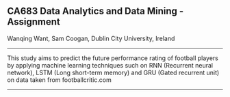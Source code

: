 ## CA683 Data Analytics and Data Mining - Assignment

Wanqing Want, Sam Coogan, Dublin City University, Ireland <br>

---

This study aims to predict the future performance rating of football players by applying machine learning techniques such on RNN (Recurrent neural network), LSTM (Long short-term memory) and GRU (Gated recurrent unit) on data taken from footballcritic.com <br>

---
